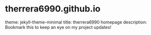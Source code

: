 # therrera6990.github.io


theme: jekyll-theme-minimal
title: therrera6990 homepage
description: Bookmark this to keep an eye on my project updates!
